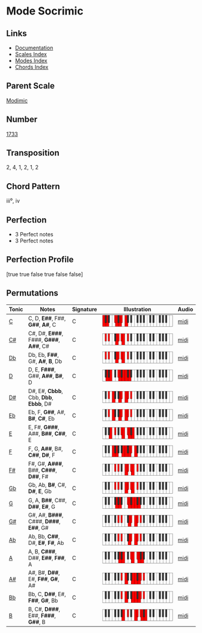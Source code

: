 # Mode Socrimic

## Links

- [Documentation](README.md)
- [Scales Index](Scales.md)
- [Modes Index](Modes.md)
- [Chords Index](Chords.md)

## Parent Scale

[Modimic](ScaleModimic.md)

## Number

[1733](https://ianring.com/musictheory/scales/1733)

## Transposition

2, 4, 1, 2, 1, 2

## Chord Pattern

iii⁰, iv

## Perfection

- 3 Perfect notes
- 3 Perfect notes

## Perfection Profile

[true true false true false false]

## Permutations

| Tonic | Notes | Signature | Illustration | Audio |
|-------|-------|-----------|--------------|-------|
| [C](ModeCNaturalSocrimic.md) | C, D, **E##**, F##, **G##**, **A#**, C | C | ![CNaturalSocrimic](ModeCNaturalSocrimic.png) | [midi](https://github.com/edipermadi/music/blob/main/docs/ModeCNaturalSocrimic.mid?raw=true) |
| [C#](ModeCSharpSocrimic.md) | C#, D#, **E###**, F###, **G###**, **A##**, C# | C | ![CSharpSocrimic](ModeCSharpSocrimic.png) | [midi](https://github.com/edipermadi/music/blob/main/docs/ModeCSharpSocrimic.mid?raw=true) |
| [Db](ModeDFlatSocrimic.md) | Db, Eb, **F##**, G#, **A#**, **B**, Db | C | ![DFlatSocrimic](ModeDFlatSocrimic.png) | [midi](https://github.com/edipermadi/music/blob/main/docs/ModeDFlatSocrimic.mid?raw=true) |
| [D](ModeDNaturalSocrimic.md) | D, E, **F###**, G##, **A##**, **B#**, D | C | ![DNaturalSocrimic](ModeDNaturalSocrimic.png) | [midi](https://github.com/edipermadi/music/blob/main/docs/ModeDNaturalSocrimic.mid?raw=true) |
| [D#](ModeDSharpSocrimic.md) | D#, E#, **Cbbb**, Cbb, **Dbb**, **Ebbb**, D# | C | ![DSharpSocrimic](ModeDSharpSocrimic.png) | [midi](https://github.com/edipermadi/music/blob/main/docs/ModeDSharpSocrimic.mid?raw=true) |
| [Eb](ModeEFlatSocrimic.md) | Eb, F, **G##**, A#, **B#**, **C#**, Eb | C | ![EFlatSocrimic](ModeEFlatSocrimic.png) | [midi](https://github.com/edipermadi/music/blob/main/docs/ModeEFlatSocrimic.mid?raw=true) |
| [E](ModeENaturalSocrimic.md) | E, F#, **G###**, A##, **B##**, **C##**, E | C | ![ENaturalSocrimic](ModeENaturalSocrimic.png) | [midi](https://github.com/edipermadi/music/blob/main/docs/ModeENaturalSocrimic.mid?raw=true) |
| [F](ModeFNaturalSocrimic.md) | F, G, **A##**, B#, **C##**, **D#**, F | C | ![FNaturalSocrimic](ModeFNaturalSocrimic.png) | [midi](https://github.com/edipermadi/music/blob/main/docs/ModeFNaturalSocrimic.mid?raw=true) |
| [F#](ModeFSharpSocrimic.md) | F#, G#, **A###**, B##, **C###**, **D##**, F# | C | ![FSharpSocrimic](ModeFSharpSocrimic.png) | [midi](https://github.com/edipermadi/music/blob/main/docs/ModeFSharpSocrimic.mid?raw=true) |
| [Gb](ModeGFlatSocrimic.md) | Gb, Ab, **B#**, C#, **D#**, **E**, Gb | C | ![GFlatSocrimic](ModeGFlatSocrimic.png) | [midi](https://github.com/edipermadi/music/blob/main/docs/ModeGFlatSocrimic.mid?raw=true) |
| [G](ModeGNaturalSocrimic.md) | G, A, **B##**, C##, **D##**, **E#**, G | C | ![GNaturalSocrimic](ModeGNaturalSocrimic.png) | [midi](https://github.com/edipermadi/music/blob/main/docs/ModeGNaturalSocrimic.mid?raw=true) |
| [G#](ModeGSharpSocrimic.md) | G#, A#, **B###**, C###, **D###**, **E##**, G# | C | ![GSharpSocrimic](ModeGSharpSocrimic.png) | [midi](https://github.com/edipermadi/music/blob/main/docs/ModeGSharpSocrimic.mid?raw=true) |
| [Ab](ModeAFlatSocrimic.md) | Ab, Bb, **C##**, D#, **E#**, **F#**, Ab | C | ![AFlatSocrimic](ModeAFlatSocrimic.png) | [midi](https://github.com/edipermadi/music/blob/main/docs/ModeAFlatSocrimic.mid?raw=true) |
| [A](ModeANaturalSocrimic.md) | A, B, **C###**, D##, **E##**, **F##**, A | C | ![ANaturalSocrimic](ModeANaturalSocrimic.png) | [midi](https://github.com/edipermadi/music/blob/main/docs/ModeANaturalSocrimic.mid?raw=true) |
| [A#](ModeASharpSocrimic.md) | A#, B#, **D##**, E#, **F##**, **G#**, A# | C | ![ASharpSocrimic](ModeASharpSocrimic.png) | [midi](https://github.com/edipermadi/music/blob/main/docs/ModeASharpSocrimic.mid?raw=true) |
| [Bb](ModeBFlatSocrimic.md) | Bb, C, **D##**, E#, **F##**, **G#**, Bb | C | ![BFlatSocrimic](ModeBFlatSocrimic.png) | [midi](https://github.com/edipermadi/music/blob/main/docs/ModeBFlatSocrimic.mid?raw=true) |
| [B](ModeBNaturalSocrimic.md) | B, C#, **D###**, E##, **F###**, **G##**, B | C | ![BNaturalSocrimic](ModeBNaturalSocrimic.png) | [midi](https://github.com/edipermadi/music/blob/main/docs/ModeBNaturalSocrimic.mid?raw=true) |
